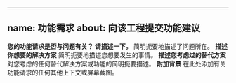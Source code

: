 ---
name: 功能需求
about: 向该工程提交功能建议
 ---
 **您的功能请求是否与问题有关？ 请描述一下。**
简明扼要地描述了问题所在。
 **描述你想要的解决方案**
简明扼要地描述您想要发生的事情。
 **描述您考虑过的替代方案**
对您考虑的任何替代解决方案或功能的简明扼要描述。
 **附加背景**
在此处添加有关功能请求的任何其他上下文或屏幕截图。